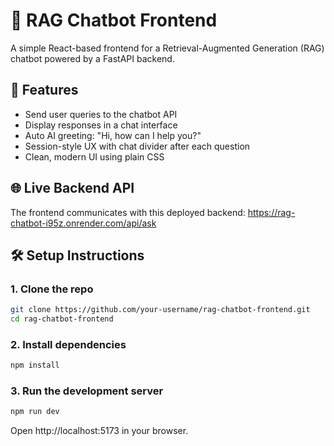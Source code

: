 # 🧠 RAG Chatbot Frontend

A simple React-based frontend for a Retrieval-Augmented Generation (RAG) chatbot powered by a FastAPI backend.

## 🚀 Features

- Send user queries to the chatbot API
- Display responses in a chat interface
- Auto AI greeting: "Hi, how can I help you?"
- Session-style UX with chat divider after each question
- Clean, modern UI using plain CSS

## 🌐 Live Backend API

The frontend communicates with this deployed backend: https://rag-chatbot-i95z.onrender.com/api/ask

## 🛠️ Setup Instructions

### 1. Clone the repo

```bash
git clone https://github.com/your-username/rag-chatbot-frontend.git
cd rag-chatbot-frontend
```

### 2. Install dependencies

```bash
npm install
```

### 3. Run the development server

```bash
npm run dev
```

Open http://localhost:5173 in your browser.
